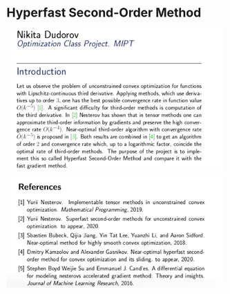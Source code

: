 # Hyperfast Second-Order Method

![](https://github.com/Nikita-Dudorov/HyperFastSecondOrderMethod/blob/master/assets/abstract.png)

![](https://github.com/Nikita-Dudorov/HyperFastSecondOrderMethod/blob/master/assets/references.png)
